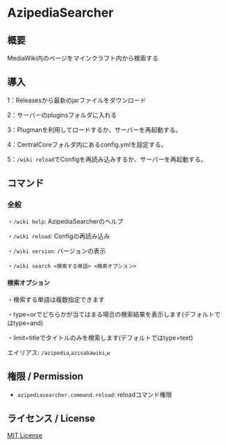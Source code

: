 # AzipediaSearcher
## 概要
MediaWiki内のページをマインクラフト内から検索する

## 導入
1：Releasesから最新のjarファイルをダウンロード

2：サーバーのpluginsフォルダに入れる

3：Plugmanを利用してロードするか、サーバーを再起動する。

4：CentralCoreフォルダ内にあるconfig.ymlを設定する。

5：`/wiki reload`でConfigを再読み込みするか、サーバーを再起動する。

## コマンド
### 全般
・`/wiki help`: AzipediaSearcherのヘルプ

・`/wiki reload`: Configの再読み込み

・`/wiki version`: バージョンの表示

・`/wiki search <検索する単語> <検索オプション>`

#### 検索オプション
・検索する単語は複数指定できます

・type=orでどちらかが当てはまる場合の検索結果を表示します(デフォルトではtype=and)

・limit=titleでタイトルのみを検索します(デフォルトではtype=text)

エイリアス: `/azipedia`,`azisabawiki`,`w`

## 権限 / Permission
- `azipediasearcher.command.reload`: reloadコマンド権限

## ライセンス / License
[MIT License](LICENSE)
